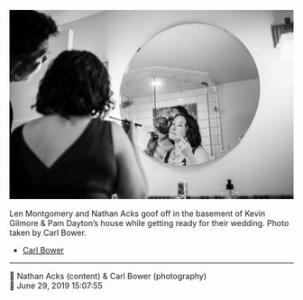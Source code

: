 ![Len Montgomery and Nathan Acks goof off](assets/095ee67558c7e7fecbc8a62d4d7b07aa.webp)

Len Montgomery and Nathan Acks goof off in the basement of Kevin Gilmore & Pam Dayton’s house while getting ready for their wedding. Photo taken by Carl Bower.

* [Carl Bower](https://carlbowerphotos.com)

- - - -

<span aria-hidden="true">👥</span> Nathan Acks (content) & Carl Bower (photography)  
<span aria-hidden="true">📅</span> June 29, 2019 15:07:55
